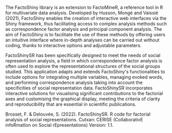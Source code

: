 The FactoShiny library is an extension to FactoMineR, a reference tool in R for multivariate data analysis. Developed by Husson, Mongé and Vaissié (2021), FactoShiny enables the creation of interactive web interfaces via the Shiny framework, thus facilitating access to complex analysis methods such as correspondence factor analysis and principal component analysis. The aim of FactoShiny is to facilitate the use of these methods by offering users an intuitive interface where in-depth analyses can be carried out without coding, thanks to interactive options and adjustable parameters.

FactoShinySR has been specifically designed to meet the needs of social representation analysis, a field in which correspondence factor analysis is often used to explore the representational structures of the social groups studied. This application adapts and extends FactoShiny's functionalities to include options for integrating multiple variables, managing evoked words, and performing correspondence analysis taking into account the specificities of social representation data. FactoShinySR incorporates interactive solutions for visualising significant contributions to the factorial axes and customising the graphical display, meeting the criteria of clarity and reproducibility that are essential in scientific publications.

Brosset, F. & Delouvée, S. (2022). FactoShinySR. R code for factorial analysis of social representations. Cutxan: CERISE (CollaborativE infoRmatIon on Social rEpresentations) Version: 1.1.
